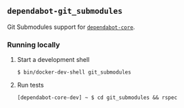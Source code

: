 ## `dependabot-git_submodules`

Git Submodules support for [`dependabot-core`][core-repo].

### Running locally

1. Start a development shell

   ```
   $ bin/docker-dev-shell git_submodules
   ```

2. Run tests

   ```
   [dependabot-core-dev] ~ $ cd git_submodules && rspec
   ```

[core-repo]: https://github.com/dependabot/dependabot-core
